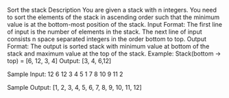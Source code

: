 Sort the stack
Description
You are given a stack with n integers. You need to sort the elements of the stack in ascending order such that the minimum value is at the bottom-most position of the stack.
Input Format:
The first line of input is the number of elements in the stack. The next line of input consists n space separated integers in the order bottom to top.
Output Format:
The output is sorted stack with minimum value at bottom of the stack and maximum value at the top of the stack.
Example: 
Stack(bottom -> top) = [6, 12, 3, 4]
Output: [3, 4, 6,12]

Sample Input:
12
6 12 3 4 5 1 7 8 10 9 11 2

Sample Output:
[1, 2, 3, 4, 5, 6, 7, 8, 9, 10, 11, 12]